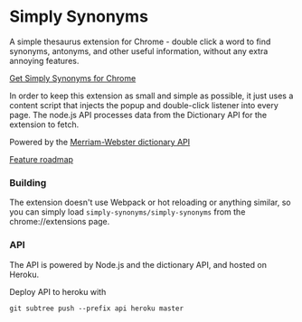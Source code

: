 # Simply Synonyms

A simple thesaurus extension for Chrome - double click a word to find synonyms, antonyms, and other useful information, without any extra annoying features.

[Get Simply Synonyms for Chrome](https://chrome.google.com/webstore/detail/simply-synonyms/hapeijdlgbbhjmijhmgggnakcgdcpfap)

In order to keep this extension as small and simple as possible, it just uses a content script that injects the popup and double-click listener into every page. The node.js API processes data from the Dictionary API for the extension to fetch.

Powered by the [Merriam-Webster dictionary API](https://dictionaryapi.com/)

[Feature roadmap](https://share.clickup.com/l/h/6-35841888-1/d7129f9d437b7e0)

### Building

The extension doesn't use Webpack or hot reloading or anything similar, so you can simply load `simply-synonyms/simply-synonyms` from the chrome://extensions page.

### API

The API is powered by Node.js and the dictionary API, and hosted on Heroku.

Deploy API to heroku with

    git subtree push --prefix api heroku master
    
